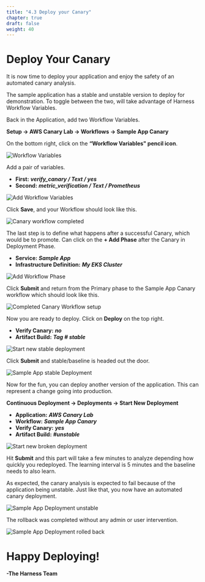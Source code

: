 ```yaml
---
title: "4.3 Deploy your Canary"
chapter: true
draft: false
weight: 40
---
```


# Deploy Your Canary

It is now time to deploy your application and enjoy the safety of an automated canary analysis. 

The sample application has a stable and unstable version to deploy for demonstration. To toggle between the two, will take advantage of Harness Workflow Variables.

Back in the Application, add two Workflow Variables. 

**Setup -> AWS Canary Lab -> Workflows -> Sample App Canary**

On the bottom right, click on the **“Workflow Variables" pencil icon**.

![Workflow Variables](/images/workflow_vars_small.png)

Add a pair of variables. 

* **First:** ***verify_canary / Text / yes***
* **Second:** ***metric_verification / Text / Prometheus***

![Add Workflow Variables](/images/workflow_vars_setup.png)

Click **Save**, and your Workflow should look like this.

![Canary workflow completed](/images/canary_workflow_complete.png)

The last step is to define what happens after a successful Canary, which would be to promote. Can click on the **+ Add Phase** after the Canary in Deployment Phase. 

* **Service:** ***Sample App***
* **Infrastructure Definition:** ***My EKS Cluster***

![Add Workflow Phase](/images/sample_app_workflow_phase.png)

Click **Submit** and return from the Primary phase to the Sample App Canary workflow which should look like this.

![Completed Canary Workflow setup](/images/sample_app_workflow_primary.png)

Now you are ready to deploy. Click on **Deploy** on the top right. 

* **Verify Canary:** ***no***
* **Artifact Build:** ***Tag # stable*** 

![Start new stable deployment](/images/start_new_deployment.png)

Click **Submit** and stable/baseline is headed out the door. 

![Sample App stable Deployment](/images/sample_app_deployment.png)

Now for the fun, you can deploy another version of the application. This can represent a change going into production. 

**Continuous Deployment -> Deployments -> Start New Deployment** 

* **Application:** ***AWS Canary Lab***
* **Workflow:** ***Sample App Canary***
* **Verify Canary:** ***yes***
* **Artifact Build:** ***#unstable***

![Start new broken deployment](/images/start_new_deployment_broken.png)

Hit **Submit** and this part will take a few minutes to analyze depending how quickly you redeployed. The learning interval is 5 minutes and the baseline needs to also learn.  

As expected, the canary analysis is expected to fail because of the application being unstable. Just like that, you now have an automated canary deployment. 

![Sample App Deployment unstable](/images/sample_app_deployment_broken.png)

The rollback was completed without any admin or user intervention. 

![Sample App Deployment rolled back](/images/sample_app_deployment_rollback.png)

# Happy Deploying!

**-The Harness Team**
